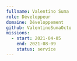 ```yaml
---
fullname: Valentino Suma
role: Développeur
domaine: Développement
github: ValentinoSumaOcto
missions:
  - start: 2021-04-05
    end: 2021-08-09
    status: service
---
```

